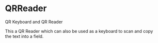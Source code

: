 # QRReader
QR Keyboard and QR Reader

This a QR Reader which can also be used as a keyboard to scan and copy the text into a field.
